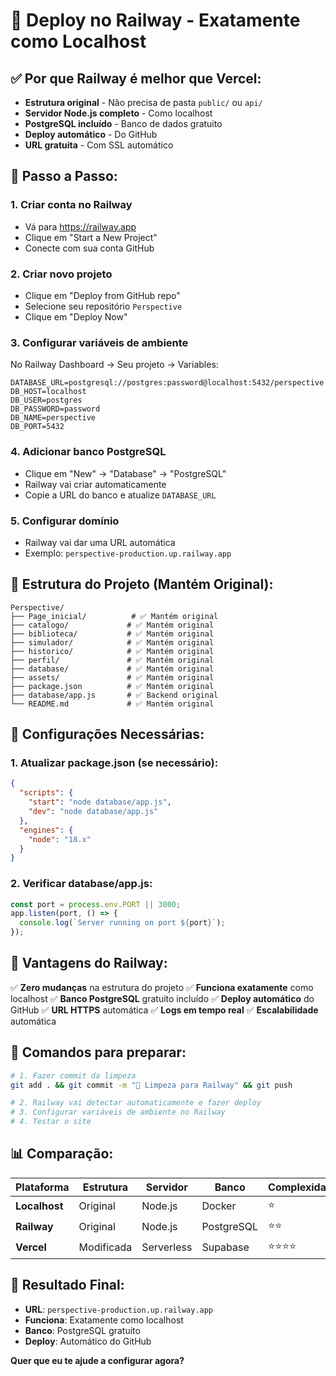 # 🚂 Deploy no Railway - Exatamente como Localhost

## ✅ Por que Railway é melhor que Vercel:

- **Estrutura original** - Não precisa de pasta `public/` ou `api/`
- **Servidor Node.js completo** - Como localhost
- **PostgreSQL incluído** - Banco de dados gratuito
- **Deploy automático** - Do GitHub
- **URL gratuita** - Com SSL automático

## 🚀 Passo a Passo:

### 1. Criar conta no Railway
- Vá para https://railway.app
- Clique em "Start a New Project"
- Conecte com sua conta GitHub

### 2. Criar novo projeto
- Clique em "Deploy from GitHub repo"
- Selecione seu repositório `Perspective`
- Clique em "Deploy Now"

### 3. Configurar variáveis de ambiente
No Railway Dashboard → Seu projeto → Variables:

```
DATABASE_URL=postgresql://postgres:password@localhost:5432/perspective
DB_HOST=localhost
DB_USER=postgres
DB_PASSWORD=password
DB_NAME=perspective
DB_PORT=5432
```

### 4. Adicionar banco PostgreSQL
- Clique em "New" → "Database" → "PostgreSQL"
- Railway vai criar automaticamente
- Copie a URL do banco e atualize `DATABASE_URL`

### 5. Configurar domínio
- Railway vai dar uma URL automática
- Exemplo: `perspective-production.up.railway.app`

## 📁 Estrutura do Projeto (Mantém Original):

```
Perspective/
├── Page_inicial/          # ✅ Mantém original
├── catalogo/             # ✅ Mantém original
├── biblioteca/           # ✅ Mantém original
├── simulador/            # ✅ Mantém original
├── historico/            # ✅ Mantém original
├── perfil/               # ✅ Mantém original
├── database/             # ✅ Mantém original
├── assets/               # ✅ Mantém original
├── package.json          # ✅ Mantém original
├── database/app.js       # ✅ Backend original
└── README.md             # ✅ Mantém original
```

## 🔧 Configurações Necessárias:

### 1. Atualizar package.json (se necessário):
```json
{
  "scripts": {
    "start": "node database/app.js",
    "dev": "node database/app.js"
  },
  "engines": {
    "node": "18.x"
  }
}
```

### 2. Verificar database/app.js:
```javascript
const port = process.env.PORT || 3000;
app.listen(port, () => {
  console.log(`Server running on port ${port}`);
});
```

## 🎯 Vantagens do Railway:

✅ **Zero mudanças** na estrutura do projeto
✅ **Funciona exatamente** como localhost
✅ **Banco PostgreSQL** gratuito incluído
✅ **Deploy automático** do GitHub
✅ **URL HTTPS** automática
✅ **Logs em tempo real**
✅ **Escalabilidade** automática

## 🚀 Comandos para preparar:

```bash
# 1. Fazer commit da limpeza
git add . && git commit -m "🧹 Limpeza para Railway" && git push

# 2. Railway vai detectar automaticamente e fazer deploy
# 3. Configurar variáveis de ambiente no Railway
# 4. Testar o site
```

## 📊 Comparação:

| Plataforma | Estrutura | Servidor | Banco | Complexidade |
|------------|-----------|----------|-------|--------------|
| **Localhost** | Original | Node.js | Docker | ⭐ |
| **Railway** | Original | Node.js | PostgreSQL | ⭐⭐ |
| **Vercel** | Modificada | Serverless | Supabase | ⭐⭐⭐⭐ |

## 🎯 Resultado Final:

- **URL**: `perspective-production.up.railway.app`
- **Funciona**: Exatamente como localhost
- **Banco**: PostgreSQL gratuito
- **Deploy**: Automático do GitHub

**Quer que eu te ajude a configurar agora?** 